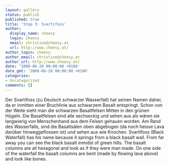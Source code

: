 ```yaml
---
layout: gallery
status: publish
published: true
title: 'Stop 3: Svartifoss'
author:
  display_name: cheesy
  login: cheesy
  email: christine@cheesy.at
  url: http://www.cheesy.at/
author_login: cheesy
author_email: christine@cheesy.at
author_url: http://www.cheesy.at/
date: '2008-06-20 00:00:00 +0100'
date_gmt: '2008-06-20 00:00:00 +0100'
categories:
- Uncategorized
comments: []
---
```

<!--:de-->Der Svartifoss (zu Deutsch schwarzer Wasserfall) hat seinen Namen daher, da er inmitten einer Bruchlinie aus schwarzem Basalt entspringt. Schon von der Weite sieht man die schwarzen Basaltfelsen Mitten in den grünen Hügeln. Die Basaltfelsen sind alle sechseckig und sehen aus als wären sie langwierig von Menschenhand aus dem Felsen gehauen worden. Am Rand des Wasserfalls, sind die Basaltsälen oben abgebogen (da noch heisse Lava darüber hinweggeflossen ist) und sehen aus wie Knochen.
<!--:--><!--:en-->Svartifoss (Black Waterfall) has his name because it springs from a black basalt wall. From far away you can see the black basalt inmidst of green hills. The basalt columns are all hexagonal and look as if they were man made. On one side of the waterfall the basalt columns are bent (made by flowing lava above) and look like bones.
<!--:-->
